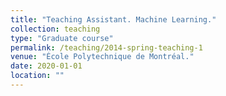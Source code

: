```yaml
---
title: "Teaching Assistant. Machine Learning."
collection: teaching
type: "Graduate course"
permalink: /teaching/2014-spring-teaching-1
venue: "École Polytechnique de Montréal."
date: 2020-01-01
location: ""
---
```


